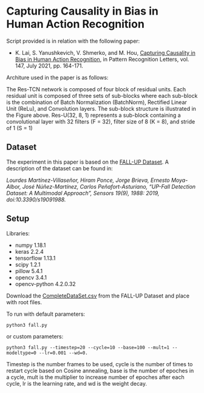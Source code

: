 # Capturing Causality in Bias in Human Action Recognition

Script provided is in relation with the following paper:

- K. Lai, S. Yanushkevich, V. Shmerko, and M. Hou, [Capturing Causality in Bias in Human Action Recognition](https://www.sciencedirect.com/science/article/abs/pii/S0167865521001380), in Pattern Recognition Letters, vol. 147, July 2021, pp. 164-171.

Architure used in the paper is as follows:

[](tcn.pdf)

The Res-TCN network is composed of four block of residual units. Each residual unit is composed of three sets of sub-blocks where each sub-block is the combination of Batch Normalization (BatchNorm), Rectified Linear Unit (ReLu), and Convolution layers. The sub-block structure is illustrated in the Figure above. Res-U(32, 8, 1) represents a sub-block containing a convolutional layer with 32 filters (F = 32), filter size of 8 (K = 8), and stride of 1 (S = 1)

## Dataset
The experiment in this paper is based on the [FALL-UP Dataset](https://sites.google.com/up.edu.mx/har-up/). A description of the dataset can be found in:
 
*Lourdes Martínez-Villaseñor, Hiram Ponce, Jorge Brieva, Ernesto Moya-Albor, José Núñez-Martínez, Carlos Peñafort-Asturiano, “UP-Fall Detection Dataset: A Multimodal Approach”, Sensors 19(9), 1988: 2019, doi:10.3390/s19091988.*

## Setup
Libraries:
- numpy 1.18.1
- keras 2.2.4
- tensorflow 1.13.1
- scipy 1.2.1
- pillow 5.4.1
- opencv 3.4.1
- opencv-python 4.2.0.32

Download the [CompleteDataSet.csv](https://drive.google.com/file/d/1JBGU5W2uq9rl8h7bJNt2lN4SjfZnFxmQ/view) from the FALL-UP Dataset and place with root files.

To run with default parameters:
```
python3 fall.py
```

or custom parameters:
```
python3 fall.py --timestep=20 --cycle=10 --base=100 --mult=1 --modeltype=0 --lr=0.001 --wd=0.
```
Timestep is the number frames to be used, cycle is the number of times to restart cycle based on Cosine annealing, base is the number of epoches in a cycle, mult is the multiplier to increase number of epoches after each cycle, lr is the learning rate, and wd is the weight decay.
